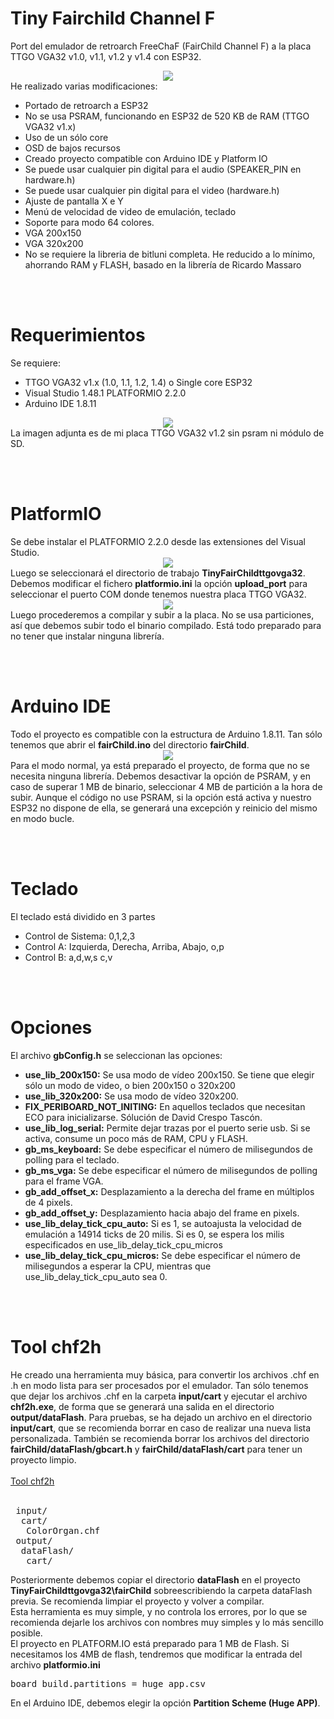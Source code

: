 
# Tiny Fairchild Channel F
Port del emulador de retroarch FreeChaF (FairChild Channel F) a la placa TTGO VGA32 v1.0, v1.1, v1.2 y v1.4 con ESP32.
<br>
<center><img src='https://raw.githubusercontent.com/rpsubc8/ESP32TinyFairChild/main/preview/pacman.gif'></center>
He realizado varias modificaciones:
<ul>
 <li>Portado de retroarch a ESP32</li>
 <li>No se usa PSRAM, funcionando en ESP32 de 520 KB de RAM (TTGO VGA32 v1.x)</li> 
 <li>Uso de un sólo core</li>
 <li>OSD de bajos recursos</li>
 <li>Creado proyecto compatible con Arduino IDE y Platform IO</li>
 <li>Se puede usar cualquier pin digital para el audio (SPEAKER_PIN en hardware.h)</li>
 <li>Se puede usar cualquier pin digital para el video (hardware.h)</li>
 <li>Ajuste de pantalla X e Y</li>
 <li>Menú de velocidad de video de emulación, teclado</li>
 <li>Soporte para modo 64 colores.</li>   
 <li>VGA 200x150</li>
 <li>VGA 320x200</li>
 <li>No se requiere la libreria de bitluni completa. He reducido a lo mínimo, ahorrando RAM y FLASH, basado en la librería de Ricardo Massaro</li>
</ul> 


<br><br>
<h1>Requerimientos</h1>
Se requiere:
 <ul>
  <li>TTGO VGA32 v1.x (1.0, 1.1, 1.2, 1.4) o Single core ESP32</li>
  <li>Visual Studio 1.48.1 PLATFORMIO 2.2.0</li>
  <li>Arduino IDE 1.8.11</li>
 </ul>
<center><img src='https://raw.githubusercontent.com/rpsubc8/ESP32TinyFairChild/main/preview/ttgovga32v12.jpg'></center>
La imagen adjunta es de mi placa TTGO VGA32 v1.2 sin psram ni módulo de SD.
<br>


<br><br>
<h1>PlatformIO</h1>
Se debe instalar el PLATFORMIO 2.2.0 desde las extensiones del Visual Studio.
<center><img src='https://raw.githubusercontent.com/rpsubc8/ESP32TinyFairChild/main/preview/previewPlatformIOinstall.gif'></center>
Luego se seleccionará el directorio de trabajo <b>TinyFairChildttgovga32</b>.
Debemos modificar el fichero <b>platformio.ini</b> la opción <b>upload_port</b> para seleccionar el puerto COM donde tenemos nuestra placa TTGO VGA32.
<center><img src='https://raw.githubusercontent.com/rpsubc8/ESP32TinyFairChild/main/preview/previewPlatformIO.gif'></center>
Luego procederemos a compilar y subir a la placa. No se usa particiones, así que debemos subir todo el binario compilado.
Está todo preparado para no tener que instalar ninguna librería.


<br><br>
<h1>Arduino IDE</h1>
Todo el proyecto es compatible con la estructura de Arduino 1.8.11.
Tan sólo tenemos que abrir el <b>fairChild.ino</b> del directorio <b>fairChild</b>.
<center><img src='https://raw.githubusercontent.com/rpsubc8/ESP32TinyFairChild/main/preview/previewArduinoIDEpreferences.gif'></center>
Para el modo normal, ya está preparado el proyecto, de forma que no se necesita ninguna librería. 
Debemos desactivar la opción de PSRAM, y en caso de superar 1 MB de binario, seleccionar 4 MB de partición a la hora de subir. Aunque el código no use PSRAM, si la opción está activa y nuestro ESP32 no dispone de ella, se generará una excepción y reinicio del mismo en modo bucle.


<br><br>
<h1>Teclado</h1>
El teclado está dividido en 3 partes
<ul>
 <li>Control de Sistema: 0,1,2,3</li>
 <li>Control A: Izquierda, Derecha, Arriba, Abajo, o,p</li>
 <li>Control B: a,d,w,s   c,v</li>
</ul>

<br><br>
<h1>Opciones</h1>
El archivo <b>gbConfig.h</b> se seleccionan las opciones:
<ul>
 <li><b>use_lib_200x150:</b> Se usa modo de vídeo 200x150. Se tiene que elegir sólo un modo de video, o bien 200x150 o 320x200</li>
 <li><b>use_lib_320x200:</b> Se usa modo de vídeo 320x200.</li>
 <li><b>FIX_PERIBOARD_NOT_INITING:</b> En aquellos teclados que necesitan ECO para inicializarse. Sólución de David Crespo Tascón.</li>
 <li><b>use_lib_log_serial:</b> Permite dejar trazas por el puerto serie usb. Si se activa, consume un poco más de RAM, CPU y FLASH.</li>
 <li><b>gb_ms_keyboard:</b> Se debe especificar el número de milisegundos de polling para el teclado.</li>
 <li><b>gb_ms_vga:</b> Se debe especificar el número de milisegundos de polling para el frame VGA.</li>
 <li><b>gb_add_offset_x:</b> Desplazamiento a la derecha del frame en múltiplos de 4 pixels.</li>
 <li><b>gb_add_offset_y:</b> Desplazamiento hacia abajo del frame en pixels.</li>
 <li><b>use_lib_delay_tick_cpu_auto:</b> Si es 1, se autoajusta la velocidad de emulación a 14914 ticks de 20 milis. Si es 0, se espera los milis especificados en use_lib_delay_tick_cpu_micros </li>
 <li><b>use_lib_delay_tick_cpu_micros:</b> Se debe especificar el número de milisegundos a esperar la CPU, mientras que use_lib_delay_tick_cpu_auto sea 0.</li>
</ul>  


<br><br>
<h1>Tool chf2h</h1>
He creado una herramienta muy básica, para convertir los archivos .chf en .h en modo lista para ser procesados por el emulador. Tan sólo tenemos que dejar los archivos .chf en la carpeta <b>input/cart</b> y ejecutar el archivo <b>chf2h.exe</b>, de forma que se generará una salida en el directorio <b>output/dataFlash</b>. Para pruebas, se ha dejado un archivo en el directorio <b>input/cart</b>, que se recomienda borrar en caso de realizar una nueva lista personalizada. También se recomienda borrar los archivos del directorio <b>fairChild/dataFlash/gbcart.h</b> y <b>fairChild/dataFlash/cart</b> para tener un proyecto limpio.<br><br>
<a href='https://github.com/rpsubc8/ESP32TinyFairChild/tree/main/tools'>Tool chf2h</a>
<br><br>
<pre>
 input/
  cart/
   ColorOrgan.chf
 output/
  dataFlash/
   cart/
</pre>
Posteriormente debemos copiar el directorio <b>dataFlash</b> en el proyecto <b>TinyFairChildttgovga32\fairChild</b> sobreescribiendo la carpeta dataFlash previa. Se recomienda limpiar el proyecto y volver a compilar.<br>
Esta herramienta es muy simple, y no controla los errores, por lo que se recomienda dejarle los archivos con nombres muy simples y lo más sencillo posible.<br>
El proyecto en PLATFORM.IO está preparado para 1 MB de Flash. Si necesitamos los 4MB de flash, tendremos que modificar la entrada del archivo <b>platformio.ini</b>
<pre>board_build.partitions = huge_app.csv</pre>
En el Arduino IDE, debemos elegir la opción <b>Partition Scheme (Huge APP)</b>.
